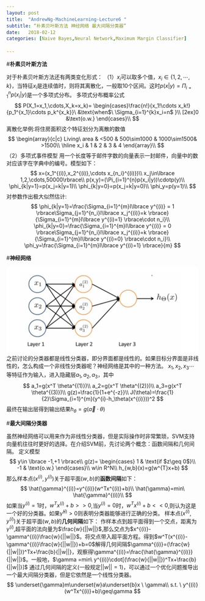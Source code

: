 ```yaml
---
layout: post
title:  "AndrewNg-MachineLearning-Lecture6 "
subtitle: “朴素贝叶斯方法 神经网络 最大间隔分类器”
date:   2018-02-12
categories: [Naive Bayes,Neural Network,Maximum Margin Classifier]

---
```

<script type="text/x-mathjax-config"> MathJax.Hub.Config({ tex2jax: {inlineMath: [['$','$'],['\\(','\\)']]} }); </script> <script type="text/javascript" async src="https://cdn.mathjax.org/mathjax/latest/MathJax.js?config=TeX-MML-AM_CHTML"> </script>

#**朴素贝叶斯方法**

对于朴素贝叶斯方法还有两类变化形式：
（1）$x_i$可以取多个值，$x_i\in \lbrace 1,2,\cdots,k\rbrace$，当特征$x_i$是连续值时，则将其离散化，一般取10个区间。这时$p(x|y)=\Pi_{i=1}^{n}p(x_i|y)$是一个多项式分布。
多项式分布概率公式
$$
P(X_1=x_1,\cdots,X_k=x_k)=
\begin{cases}\frac{n!}{x_1!\cdots x_k!}{p_1^{x_1}\cdots p_k^{x_k}}\ &\text{when$\ \Sigma_{i=1}^{k}x_i=n$ }\\
[2ex]0 &\text{o.w.}
\end{cases}\\
$$
离散化举例:将住房面积这个特征划分为离散的数值
$$
\begin{array}{c|c}
Living\ area & <500 & 500\sim1000 & 1000\sim1500& >1500\\
\hline
 x_i & 1 & 2 & 3 & 4
\end{array}\\
$$
（2）多项式事件模型
用一个长度等于邮件字数的向量表示一封邮件，向量中的数对应该字在字典中的编号。模型如下：
$$
x=(x_1^{(i)},x_2^{(i)},\cdots x_{n_i}^{(i)})\\
x_j\in\lbrace 1,2,\cdots,50000\rbrace\\
p(x,y)=(\Pi_{i=1}^{n}p(x_i|y))\cdotp(y)\\
\phi_{k|y=1}=p(x_j=k|y=1)\\
\phi_{k|y=0}=p(x_j=k|y=0)\\
\phi_y=p(y=1)\\
$$
对参数作出极大似然估计:
$$
\phi_{k|y=1}=\frac{\Sigma_{i=1}^{m}I\lbrace y^{(i)} = 1 \rbrace\Sigma_{j=1}^{n_i}I\lbrace x_j^{(i)}=k \rbrace}{\Sigma_{i=1}^{m}I\lbrace y^{(i)=1} \rbrace\cdot n_i}\\
\phi_{k|y=0}=\frac{\Sigma_{i=1}^{m}I\lbrace y^{(i)} = 0 \rbrace\Sigma_{j=1}^{n_i}I\lbrace x_j^{(i)}=k \rbrace}{\Sigma_{i=1}^{m}I\lbrace y^{(i)=0} \rbrace\cdot n_i}\\
\phi_y=\frac{\Sigma_{i=1}^{m}I\lbrace y^{(i)=1} \rbrace}{m}
$$

#**神经网络**

![](https://raw.githubusercontent.com/NjuOwen/NjuOwen.github.io/master/img/2018-02-12-AndrewNg-MachineLearning-lec6/%E7%A5%9E%E7%BB%8F%E7%BD%91%E7%BB%9C.png)
之前讨论的分类器都是线性分类器，即分界面都是线性的。如果目标分界面是非线性的，怎么构成一个非线性分类器呢？神经网络是其中的一种方法。
$x_1,x_2,x_3\cdots$等特征作为输入，进入隐藏层$a_1,a_2,a_3$，其中
$$
a_1=g(x^T \theta^{(1)})\\
a_2=g(x^T \theta^{(2)})\\
a_3=g(x^T \theta^{(3)})\\
g(z)=\frac{1}{1+e^{-z}}\\
J(\theta)=\frac{1}{2}\Sigma_{i=1}^{m}(y^{i}-h_\theta(x^{(i)}))^2
$$
最终在输出层得到输出结果$h_{\theta}=g(\overrightarrow{a}\cdot\theta)$

#**最大间隔分类器**

虽然神经网络可以用来作为非线性分类器，但是实际操作时非常繁琐，SVM支持向量机往往时更好的选择。在介绍SVM前，先讨论两个概念：函数间隔和几何间隔。
定义模型
$$
y\in \lbrace -1,+1 \rbrace\\
g(z)=
\begin{cases}
1 & \text{if $z\geq 0$}\\
-1 & \text{o.w.}
\end{cases}\\
w\in R^N\\
h_{w,b}(x)=g(w^{T}x+b)
$$
那么样本点$(x^{(i)},y^{(i)})$关于超平面$(w,b)$的**函数间隔**如下：
$$
\hat{\gamma}^{(i)}=y^{(i)}(w^Tx^{(i)}+b)\\
\hat{\gamma}=min\ \hat{\gamma}^{(i)}\\
$$
如果当$y^{(i)}=1$时，$w^Tx^{(i)}+b>>0$,当$y^{(i)}=0$时，$w^Tx^{(i)}+b<<0$,则认为这是一个好的分类器。如果$\hat{\gamma}^{(i)}>0$则表明分类器能够进行正确的分类。
样本点$(x^{(i)},y^{(i)})$关于超平面$(w,b)$的**几何间隔**如下：
作样本点到超平面得到一个交点，距离为$\gamma^{(i)}$,超平面的法向量为$\frac{w}{||w||}$,那么交点为$x^{(i)}-\gamma^{(i)}\frac{w}{||w||}$。将交点带入超平面方程。得到$w^T(x^{(i)}-\gamma^{(i)}\frac{w}{||w||})+b=0$解得几何间隔$\gamma^{(i)}=(\frac{w}{||w||})^Tx+\frac{b}{||w||}，观察得\gamma^{(i)}=\frac{\hat{\gamma}^{(i)}}{||w||}$。一般地，$\gamma =min\ y^{(i)}\cdot[(\frac{w}{||w||})^Tx+\frac{b}{||w||}]$
通过几何间隔的定义(一般规定$||w||=1$)，可以通过一个优化问题推导出一个最大间隔分类器，但是它依然是一个线性分类器。
$$
\underset{\gamma}m\underset{w}a\underset{b}x \ \gamma\\
s.t. \ y^{(i)}(w^Tx^{(i)}+b)\geq\gamma
$$
